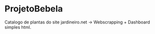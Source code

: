 # ProjetoBebela


Catalogo de plantas do site jardineiro.net -> Webscrapping + Dashboard simples html.
